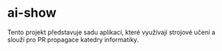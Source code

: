 # ai-show
Tento projekt představuje sadu aplikací, které využívají strojové učení a slouží pro PR propagace katedry informatiky.

